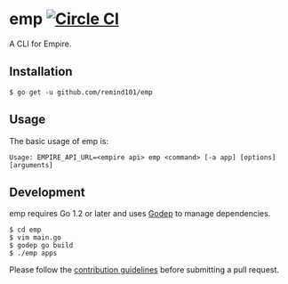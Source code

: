 # emp [![Circle CI](https://circleci.com/gh/remind101/emp.svg?style=svg)](https://circleci.com/gh/remind101/emp)

A CLI for Empire.

## Installation

```console
$ go get -u github.com/remind101/emp
```

## Usage

The basic usage of emp is:

```
Usage: EMPIRE_API_URL=<empire api> emp <command> [-a app] [options] [arguments]
```

## Development

emp requires Go 1.2 or later and uses [Godep](https://github.com/kr/godep) to manage dependencies.

	$ cd emp
	$ vim main.go
	$ godep go build
	$ ./emp apps

Please follow the [contribution guidelines](./CONTRIBUTING.md) before submitting
a pull request.

[go-install]: http://golang.org/doc/install "Golang installation"
